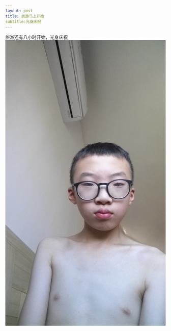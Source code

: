 ```yaml
---
layout: post
title: 旅游马上开始
subtitle:光身庆祝
---
```


旅游还有八小时开始，光身庆祝
![what](https://github.com/lblogs/lblogs.github.io/blob/master/img/2019-08-05%2010.17.02.jpg)
